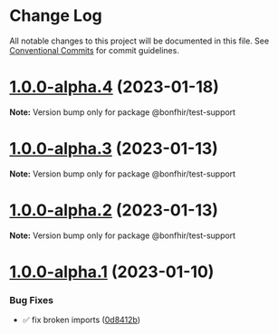 # Change Log

All notable changes to this project will be documented in this file.
See [Conventional Commits](https://conventionalcommits.org) for commit guidelines.

# [1.0.0-alpha.4](https://github.com/bonfhir/bonfhir/compare/@bonfhir/test-support@1.0.0-alpha.3...@bonfhir/test-support@1.0.0-alpha.4) (2023-01-18)

**Note:** Version bump only for package @bonfhir/test-support





# [1.0.0-alpha.3](https://github.com/bonfhir/bonfhir/compare/@bonfhir/test-support@1.0.0-alpha.2...@bonfhir/test-support@1.0.0-alpha.3) (2023-01-13)

**Note:** Version bump only for package @bonfhir/test-support





# [1.0.0-alpha.2](https://github.com/bonfhir/bonfhir/compare/@bonfhir/test-support@1.0.0-alpha.1...@bonfhir/test-support@1.0.0-alpha.2) (2023-01-13)

**Note:** Version bump only for package @bonfhir/test-support





# [1.0.0-alpha.1](https://github.com/bonfhir/bonfhir/compare/@bonfhir/test-support@1.0.0-alpha.0...@bonfhir/test-support@1.0.0-alpha.1) (2023-01-10)


### Bug Fixes

* :white_check_mark: fix broken imports ([0d8412b](https://github.com/bonfhir/bonfhir/commit/0d8412bb97ddda42e0bf83b69814f611ba1bbc32))
